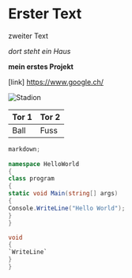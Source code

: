 # Erster Text

zweiter Text

*dort steht ein Haus*

**mein erstes Projekt**

[link] https://www.google.ch/

![Stadion](https://www.apexexhibit.com/wp-content/uploads/2019/04/Stadium_BV-1.png)

 | Tor 1 | Tor 2 |
 | --- | --- |
| Ball | Fuss |
 
```c#
markdown;
 
namespace HelloWorld
{
class program
{
static void Main(string[] args)
{
Console.WriteLine("Hello World");
}
}

void
{
`WriteLine`
}
}

